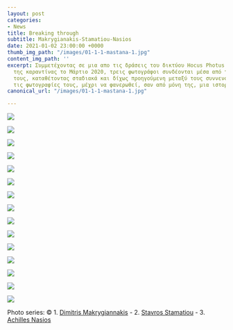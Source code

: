 ```yaml
---
layout: post
categories:
- News
title: Breaking through
subtitle: Makrygianakis-Stamatiou-Nasios
date: 2021-01-02 23:00:00 +0000
thumb_img_path: "/images/01-1-1-mastana-1.jpg"
content_img_path: ''
excerpt: Συμμετέχοντας σε μια απο τις δράσεις του δικτύου Hocus Photus στη διάρκεια
  της καραντίνας το Μάρτιο 2020, τρεις φωτογράφοι συνδέονται μέσα από τις εικόνες
  τους, καταθέτοντας σταδιακά και δίχως προηγούμενη μεταξύ τους συννενόηση, μια-μια
  τις φωτογραφίες τους, μέχρι να φανερωθεί, σαν από μόνη της, μια ιστορία.
canonical_url: "/images/01-1-1-mastana-1.jpg"

---
```

![](/images/01-1-1-mastana-1.jpg)

![](/images/02-1-mastana-1.jpg)

![](/images/03-1-mastana_mg_2205-1.jpg)

![](/images/04-1-mastana-1.jpg)

![](/images/05-1-mastana-1.jpg)

![](/images/06-1-mastana-1.jpg)

![](/images/07-1-mastana-1.jpg)

![](/images/08-1-mastana-1.jpg)

![](/images/09-1mastana_mg_3566-1.jpg)

![](/images/10-1mastana-1.jpg)

![](/images/11-1-mastana-1.jpg)

![](/images/12-1-mastana-1.jpg)

![](/images/13-1-mastana-1.jpg)

![](/images/14-1-mastana-1.jpg)

![](/images/15-1-mastana-1.jpg)

Photo series: © 1. <a href="https://www.facebook.com/dimitris.makrygiannakis" target="blank">Dimitris Makrygiannakis</a> - 2. <a href="https://www.facebook.com/profile.php?id=1537524844" target="blank">Stavros Stamatiou</a> - 3. <a href="https://www.facebook.com/achilles.nasios" target="blank">Achilles Nasios</a> 